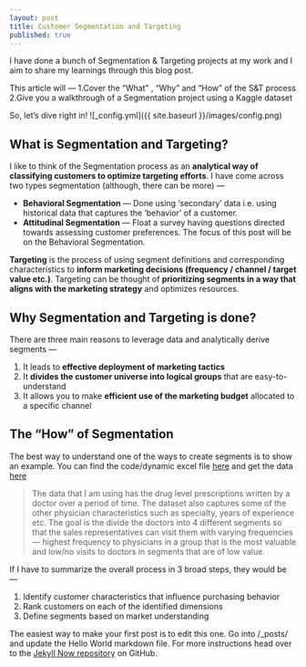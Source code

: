 ```yaml
---
layout: post
title: Customer Segmentation and Targeting
published: true
---
```


I have done a bunch of Segmentation & Targeting projects at my work and I aim to share my learnings through this blog post. 

This article will —
1.Cover the “What” , “Why” and “How” of the S&T process
2.Give you a walkthrough of a Segmentation project using a Kaggle dataset

So, let’s dive right in!
![_config.yml]({{ site.baseurl }}/images/config.png)

## What is Segmentation and Targeting?

I like to think of the Segmentation process as an **analytical way of classifying customers to optimize targeting efforts**. 
I have come across two types segmentation (although, there can be more) —

- **Behavioral Segmentation** — Done using ‘secondary’ data i.e. using historical data that captures the ‘behavior’ of a customer.
- **Attitudinal Segmentation** — Float a survey having questions directed towards assessing customer preferences.
The focus of this post will be on the Behavioral Segmentation.

**Targeting** is the process of using segment definitions and corresponding characteristics to **inform marketing decisions (frequency / channel / target value etc.)**. Targeting can be thought of **prioritizing segments in a way that aligns with the marketing strategy** and optimizes resources.


## Why Segmentation and Targeting is done?

There are three main reasons to leverage data and analytically derive segments —
1. It leads to **effective deployment of marketing tactics**
2. It **divides the customer universe into logical groups** that are easy-to-understand
3. It allows you to make **efficient use of the marketing budget** allocated to a specific channel


## The “How” of Segmentation

The best way to understand one of the ways to create segments is to show an example. You can find the code/dynamic excel file [here](https://github.com/akshayjadiya/HCPSegmentation) and get the data [here](https://www.kaggle.com/roamresearch/prescriptionbasedprediction)

> The data that I am using has the drug level prescriptions written by a doctor over a period of time. The dataset also captures some of the other physician characteristics such as specialty, years of experience etc. The goal is the divide the doctors into 4 different segments so that the sales representatives can visit them with varying frequencies — highest frequency to physicians in a group that is the most valuable and low/no visits to doctors in segments that are of low value.

If I have to summarize the overall process in 3 broad steps, they would be —
1. Identify customer characteristics that influence purchasing behavior
2. Rank customers on each of the identified dimensions
3. Define segments based on market understanding



The easiest way to make your first post is to edit this one. Go into /_posts/ and update the Hello World markdown file. For more instructions head over to the [Jekyll Now repository](https://github.com/barryclark/jekyll-now) on GitHub.
